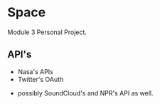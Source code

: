 # Space

Module 3 Personal Project.

## API's
- Nasa's APIs
- Twitter's OAuth
* possibly SoundCloud's and NPR's API as well.
